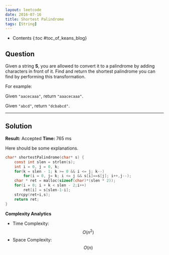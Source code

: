 ```yaml
---
layout: leetcode
date: 2016-07-16
title: Shortest Palindrome
tags: [String]
---
```


* Contents
{:toc #toc_of_keans_blog}

## Question

 Given a string **S**, you are allowed to convert it to a palindrome by adding characters in front of it. Find and return the shortest palindrome you can find by performing this transformation.

For example:

Given ``"aacecaaa"``, return ``"aaacecaaa"``.

Given ``"abcd"``, return ``"dcbabcd"``.
     

***

## Solution

**Result:** Accepted **Time:** 765 ms

Here should be some explanations.

```c
char* shortestPalindrome(char* s) {
    const int slen = strlen(s);
    int i = 0, j = 0, k;
    for(k = slen - 1; k >= 0 && i <= j; k--)
        for(i = 0, j= k; i <= j && s[i]==s[j]; i++,j--);
    char * ret = malloc(sizeof(char)*(slen * 2));
    for(i = 0; i + k < slen - 2;i++)
        ret[i] = s[slen-1-i];
    strcpy(ret+i,s);
    return ret;
}
```

**Complexity Analytics**

- Time Complexity: $$O(n^2)$$
- Space Complexity: $$O(n)$$
